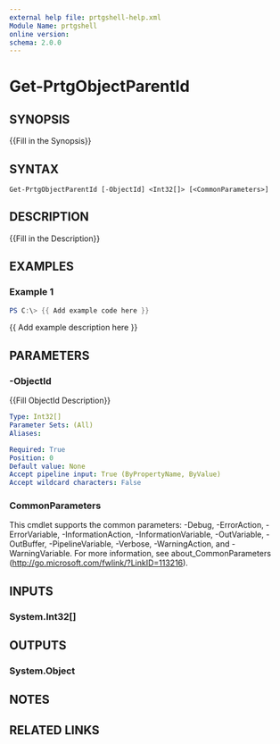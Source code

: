```yaml
---
external help file: prtgshell-help.xml
Module Name: prtgshell
online version:
schema: 2.0.0
---
```


# Get-PrtgObjectParentId

## SYNOPSIS
{{Fill in the Synopsis}}

## SYNTAX

```
Get-PrtgObjectParentId [-ObjectId] <Int32[]> [<CommonParameters>]
```

## DESCRIPTION
{{Fill in the Description}}

## EXAMPLES

### Example 1
```powershell
PS C:\> {{ Add example code here }}
```

{{ Add example description here }}

## PARAMETERS

### -ObjectId
{{Fill ObjectId Description}}

```yaml
Type: Int32[]
Parameter Sets: (All)
Aliases:

Required: True
Position: 0
Default value: None
Accept pipeline input: True (ByPropertyName, ByValue)
Accept wildcard characters: False
```

### CommonParameters
This cmdlet supports the common parameters: -Debug, -ErrorAction, -ErrorVariable, -InformationAction, -InformationVariable, -OutVariable, -OutBuffer, -PipelineVariable, -Verbose, -WarningAction, and -WarningVariable.
For more information, see about_CommonParameters (http://go.microsoft.com/fwlink/?LinkID=113216).

## INPUTS

### System.Int32[]
## OUTPUTS

### System.Object
## NOTES

## RELATED LINKS
